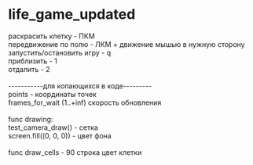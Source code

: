 # life_game_updated

раскрасить клетку - ПКМ<br />
передвижение по полю - ЛКМ + движение мышью в нужную сторону<br />
запустить/остановить игру - q<br />
приблизить - 1<br />
отдалить - 2<br />
<br />
-----------для копающихся в коде---------<br />
points - координаты точек<br />
frames_for_wait (1..+inf) скорость обновления<br />
<br />
func drawing:<br />
test_camera_draw() - сетка<br />
screen.fill((0, 0, 0)) - цвет фона<br />
<br />
func draw_cells - 90 строка цвет клетки<br />
